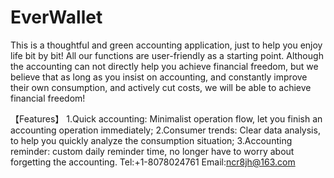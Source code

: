 # EverWallet
This is a thoughtful and green accounting application, just to help you enjoy life bit by bit! All our functions are user-friendly as a starting point. Although the accounting can not directly help you achieve financial freedom, but we believe that as long as you insist on accounting, and constantly improve their own consumption, and actively cut costs, we will be able to achieve financial freedom!

【Features】
1.Quick accounting: Minimalist operation flow, let you finish an accounting operation immediately;
2.Consumer trends: Clear data analysis, to help you quickly analyze the consumption situation;
3.Accounting reminder: custom daily reminder time, no longer have to worry about forgetting the accounting.
Tel:+1-8078024761
Email:ncr8jh@163.com
